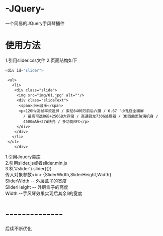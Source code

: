 # -JQuery-
一个简易的JQuery手风琴插件
# 使用方法
 1.引用slider.css文件
 2.页面结构如下	
 
 ```javaScript
 <div id="slider">
 ```
     <ul>
       <li>
        <div class="slide">
         <img src="img/01.jpg" alt=""/>
         <div class="slideText">
          <span>小米音乐</span>
          <p>120Hz高帧率流速屏 / 索尼6400万前后六摄 / 6.67''小孔径全面屏
            / 最高可选8GB+256GB大存储 / 高通骁龙730G处理器 / 3D四曲面玻璃机身 / 
            4500mAh+27W快充 / 多功能NFC</p>
         </div>
        </div>
       </li>
     </ul>
		</div>
 1.引用Jquery类库<br>
 2.引用slider.js或者slider.min.js<br>
 3.$('#slider').slider({})<br>
   传入对象参数\<br>
   {SliderWidth,SliderHeight,Width}<br>
   SliderWidth -- 外层盒子的宽度<br>
   SliderHeight -- 外层盒子的高度<br>
   Width  --手风琴效果实现后其余li的宽度<br>

# --------------
 后续不断优化<br>
